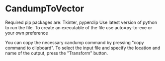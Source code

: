 # CandumpToVector
Required pip packages are:
Tkinter, pyperclip
Use latest version of python to run the file.
To create an executable of the file use auto=py-to-exe or your own preference

You can copy the necessary candump command by pressing "copy command to clipboard". To select the input file and specify the location and name of the output, press the "Transform" button.
